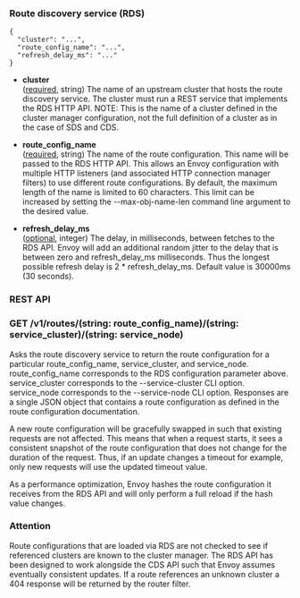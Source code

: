 ### Route discovery service (RDS)
```
{
  "cluster": "...",
  "route_config_name": "...",
  "refresh_delay_ms": "..."
}
```
- **cluster**<br />
	([required](#), string) The name of an upstream cluster that hosts the route discovery service. The cluster must run a REST service that implements the RDS HTTP API. NOTE: This is the name of a cluster defined in the cluster manager configuration, not the full definition of a cluster as in the case of SDS and CDS.

- **route_config_name**<br />
	([required](#), string) The name of the route configuration. This name will be passed to the RDS HTTP API. This allows an Envoy configuration with multiple HTTP listeners (and associated HTTP connection manager filters) to use different route configurations. By default, the maximum length of the name is limited to 60 characters. This limit can be increased by setting the --max-obj-name-len command line argument to the desired value.

- **refresh_delay_ms**<br />
	([optional](#), integer) The delay, in milliseconds, between fetches to the RDS API. Envoy will add an additional random jitter to the delay that is between zero and refresh_delay_ms milliseconds. Thus the longest possible refresh delay is 2 * refresh_delay_ms. Default value is 30000ms (30 seconds).

### REST API
### GET /v1/routes/(string: route_config_name)/(string: service_cluster)/(string: service_node)
Asks the route discovery service to return the route configuration for a particular route_config_name, service_cluster, and service_node. route_config_name corresponds to the RDS configuration parameter above. service_cluster corresponds to the --service-cluster CLI option. service_node corresponds to the --service-node CLI option. Responses are a single JSON object that contains a route configuration as defined in the route configuration documentation.

A new route configuration will be gracefully swapped in such that existing requests are not affected. This means that when a request starts, it sees a consistent snapshot of the route configuration that does not change for the duration of the request. Thus, if an update changes a timeout for example, only new requests will use the updated timeout value.

As a performance optimization, Envoy hashes the route configuration it receives from the RDS API and will only perform a full reload if the hash value changes.

### Attention

Route configurations that are loaded via RDS are not checked to see if referenced clusters are known to the cluster manager. The RDS API has been designed to work alongside the CDS API such that Envoy assumes eventually consistent updates. If a route references an unknown cluster a 404 response will be returned by the router filter.
